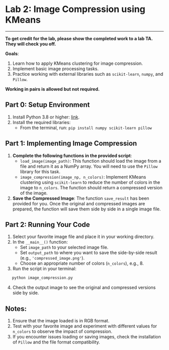 # Lab 2: Image Compression using KMeans

---

**To get credit for the lab, please show the completed work to a lab TA. They will check you off.**

**Goals**:

1. Learn how to apply KMeans clustering for image compression.
2. Implement basic image processing tasks.
3. Practice working with external libraries such as `scikit-learn`, `numpy`, and `Pillow`.

**Working in pairs is allowed but not required.**

## Part 0: Setup Environment

1. Install Python 3.8 or higher: [link](https://python.org/downloads).
2. Install the required libraries:
    - From the terminal, run: `pip install numpy scikit-learn pillow`

## Part 1: Implementing Image Compression

1. **Complete the following functions in the provided script**:
    - `load_image(image_path)`: This function should load the image from a file and return it as a NumPy array. You will need to use the `Pillow` library for this task.
    - `image_compression(image_np, n_colors)`: Implement KMeans clustering using `scikit-learn` to reduce the number of colors in the image to `n_colors`. The function should return a compressed version of the image.
2. **Save the Compressed Image**: The function `save_result` has been provided for you. Once the original and compressed images are prepared, the function will save them side by side in a single image file.

## Part 2: Running Your Code

1. Select your favorite image file and place it in your working directory.
2. In the `__main__()` function:
    - Set `image_path` to your selected image file.
    - Set `output_path` to where you want to save the side-by-side result (e.g., `'compressed_image.png'`).
    - Choose an appropriate number of colors (`n_colors`), e.g., 8.
3. Run the script in your terminal:
   
``` bash
   python image_compression.py
```

4. Check the output image to see the original and compressed versions side by side.

## Notes:

1. Ensure that the image loaded is in RGB format.
2. Test with your favorite image and experiment with different values for `n_colors` to observe the impact of compression.
3. If you encounter issues loading or saving images, check the installation of `Pillow` and the file format compatibility.
